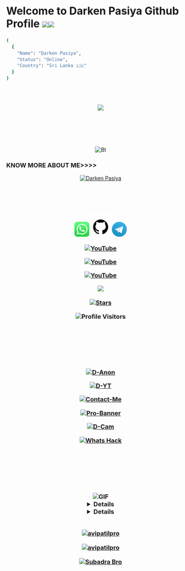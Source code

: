# Welcome to Darken Pasiya Github Profile&nbsp;<a href="Hey"><img src="https://raw.githubusercontent.com/TOXIC-DEVIL/TOXIC-DEVIL/TOXIC-DEVIL-OFFICIAL/media/Hi.gif" width="48px"></a><img src="https://raw.githubusercontent.com/TOXIC-DEVIL/TOXIC-DEVIL/TOXIC-DEVIL-OFFICIAL/media/Hi.gif" width="48px"></a>

```bash
(
  {
    "Name": "Darken Pasiya",
    "Status": "Online",
    "Country": "Sri Lanka 🇱🇰"
  }
)
```

<p>
<img src="https://camo.githubusercontent.com/82291b0fe831bfc6781e07fc5090cbd0a8b912bb8b8d4fec0696c881834f81ac/68747470733a2f2f70726f626f742e6d656469612f394575424971676170492e676966" width="400" height="2"> <br><br>

<!---
Darken-Pasiya/Darken-Pasiya is a ✨ special ✨ repository because its `README.md` (this file) appears on your GitHub profile.
You can click the Preview link to take a look at your changes.
--->


<p align="center">
  <img src="https://readme-typing-svg.herokuapp.com/?color=%23BA00FF&lines=𝙷𝚎𝚕𝚕𝚘+,;𝙸+𝚊𝚖+𝙳𝚊𝚛𝚔𝚎𝚗+𝙿𝚊𝚜𝚒𝚢𝚊;𝚂𝚒𝚖𝚙𝚕𝚎+𝚃𝚘𝚘𝚕𝚜;𝙳𝚎𝚟𝚎𝚕𝚘𝚙𝚎𝚛+🛠😎&font=Fira%20Code&center=true&width=250&height=50">

<img src="https://camo.githubusercontent.com/82291b0fe831bfc6781e07fc5090cbd0a8b912bb8b8d4fec0696c881834f81ac/68747470733a2f2f70726f626f742e6d656469612f394575424971676170492e676966" width="400" height="2"> <br><br>

</br>
<p align="center"><img src="https://user-images.githubusercontent.com/49580304/110318584-81067880-7fc2-11eb-8391-152d308e7f2b.gif" alt="Bt">
</br>

### KNOW MORE ABOUT ME>>>>
<p align="center"><a href="https://github.com/Darken-Pasiya"><img title="Darken Pasiya" src="https://github-readme-stats.vercel.app/api?username=Darken-Pasiya&show_icons=true&include_all_commits=true&theme=chartreuse-dark&cache_seconds=3200"></a>
</p>

<p>
<img src="https://camo.githubusercontent.com/82291b0fe831bfc6781e07fc5090cbd0a8b912bb8b8d4fec0696c881834f81ac/68747470733a2f2f70726f626f742e6d656469612f394575424971676170492e676966" width="400" height="2"> <br><br>

<br>

<p><h3 align="center"><a href="http://wa.me/94782002997"><img src="PicsArt_04-10-02.10.09.png" width="40" height="40"></a><a href="https://github.com/Darken-Pasiya"><img src="git.png" width="60" height="60"></a><a href="https://t.me/DarkenPasiya"><img src="PicsArt_05-11-05.58.55.png" width="40" height="40"></a></p>

<a href="https://wa.me/94763209104"><img title="YouTube" src="https://img.shields.io/badge/Whatsapp-Darken Pasiya-brightgreen?style=for-the-badge&logo=Whatsapp"></a>

<a href="https://github.com/Darken-Pasiya"><img title="YouTube" src="https://img.shields.io/badge/Github-Darken Pasiya-black?style=for-the-badge&logo=github"></a>

<a href="https://t.me/DarkenPasiya"><img title="YouTube" src="https://img.shields.io/badge/Teligram-Darken Pasiya-darkblue?style=for-the-badge&logo=Telegram"></a>

<p align="center"> <img src="https://img.shields.io/github/followers/Darken-Pasiya.svg?style=social&label=Followers&maxAge=2592000">

<a href="https://github.com/Anonymous-Zpt/T-banner4/stargazers/"><img title="Stars" src="https://img.shields.io/github/stars/Darken-Pasiya?color=red&style=flat-square"></a>

![Profile Visitors](https://visitor-badge.glitch.me/badge?page_id=Darken-Pasiya&left_color=blueviolet&right_color=brightgreen)

<br>
<br>

<img src="https://camo.githubusercontent.com/82291b0fe831bfc6781e07fc5090cbd0a8b912bb8b8d4fec0696c881834f81ac/68747470733a2f2f70726f626f742e6d656469612f394575424971676170492e676966" width="400" height="2"> <br><br>

<a href="https://github.com/Darken-Pasiya/D_Anon"><img title="D-Anon" src="https://github-readme-stats.vercel.app/api/pin/?username=Darken-Pasiya&repo=D_Anon&theme=vision-friendly-dark"></a>

<a href="https://github.com/Darken-Pasiya/D-YT"><img title="D-YT" src="https://github-readme-stats.vercel.app/api/pin/?username=Darken-Pasiya&repo=D-YT&theme=highcontrast"></a>

<a href="https://github.com/Darken-Pasiya/Contact-Me"><img title="Contact-Me" src="https://github-readme-stats.vercel.app/api/pin/?username=Darken-Pasiya&repo=Contact-Me&theme=radical"></a>

<a href="https://github.com/Darken-Pasiya/Pro-Banner"><img title="Pro-Banner" src="https://github-readme-stats.vercel.app/api/pin/?username=Darken-Pasiya&repo=Pro-Banner&theme=vision-friendly-dark"></a>

<a href="https://github.com/Darken-Pasiya/D-Cam"><img title="D-Cam" src="https://github-readme-stats.vercel.app/api/pin/?username=Darken-Pasiya&repo=D-Cam&theme=highcontrast"></a>

<a href="https://github.com/Darken-Pasiya/Whats-Hack"><img title="Whats Hack" src="https://github-readme-stats.vercel.app/api/pin/?username=Darken-Pasiya&repo=Whats-Hack&theme=radical"></a>

<img src="https://camo.githubusercontent.com/82291b0fe831bfc6781e07fc5090cbd0a8b912bb8b8d4fec0696c881834f81ac/68747470733a2f2f70726f626f742e6d656469612f394575424971676170492e676966" width="400" height="2"> <br><br>

<br><br>

<img align="center" fit="fill" alt="GIF" src="https://media.giphy.com/media/836HiJc7pgzy8iNXCn/giphy.gif" />


<details>

    <summary>&#127942 <b>GitHub Awards</b></summary><br/>

![Github Trophy](https://github-profile-trophy.vercel.app/?username=Darken-Pasiya)

</details>

<details>

    <summary>&#127942 <b>GitHub Activity</b></summary><br/>

![Metrics](https://metrics.lecoq.io/SubadraBro?template=classic&followup=8&isocalendar=5&languages=1&isocalendar.duration=half-year&config.timezone=IndiaStandardTime%2FIstanbul)

[![News](https://github-readme-stats.vercel.app/api/pin/?username=DarkenPasiya&theme=highcontrast&repo=Pinky_V2)](https://github.com/SubadraBro/Pinku_V2)

</details>

</br>

<p align="center">

<a href="https://codepen.io/avipatilpro" target="blank"><img align="center" src="https://cdn.jsdelivr.net/npm/simple-icons@3.0.1/icons/codepen.svg" alt="avipatilpro" height="30" width="40" /></a>

<a href="https://dev.to/avipatilpro" target="blank"><img align="center" src="https://cdn.jsdelivr.net/npm/simple-icons@3.0.1/icons/dev-dot-to.svg" alt="avipatilpro" height="30" width="40" /></a>

<a href="https://www.hackerrank.com/scienceposhitha?hr_r=1" target="blank"><img align="center" src="https://cdn.jsdelivr.net/npm/simple-icons@3.0.1/icons/hackerrank.svg" alt="Subadra Bro" height="30" width="40" /></a>

</p>

<p align="center"> 

